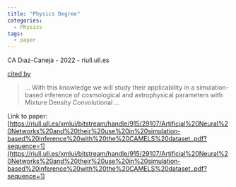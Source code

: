 ```yaml
---
title: "Physics Degree"
categories:
  - Physics
tags:
  - paper
---
```

CA Dıaz-Caneja - 2022 - riull.ull.es

[cited by](None) 

>… With this knowledge we will study their applicability in a simulation-based inference of cosmological and astrophysical parameters with Mixture Density Convolutional …

Link to paper: [https://riull.ull.es/xmlui/bitstream/handle/915/29107/Artificial%20Neural%20Networks%20and%20their%20use%20in%20simulation-based%20inference%20with%20the%20CAMELS%20dataset..pdf?sequence=1](https://riull.ull.es/xmlui/bitstream/handle/915/29107/Artificial%20Neural%20Networks%20and%20their%20use%20in%20simulation-based%20inference%20with%20the%20CAMELS%20dataset..pdf?sequence=1)
